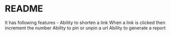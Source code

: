 # README

It has following features -
Ability to shorten a link
When a link is clicked then increment the number
Ability to pin or unpin a url
Ability to generate a report
